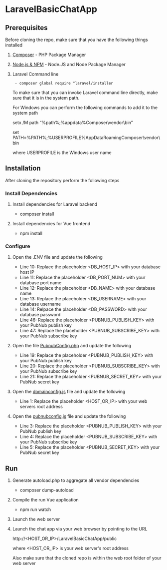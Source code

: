 # LaravelBasicChatApp

## Prerequisites

Before cloning the repo, make sure that you have the following things installed

1. [Composer](https://getcomposer.org/) - PHP Package Manager

2. [Node.js & NPM](https://nodejs.org/en/) - Node.JS and Node Package Manager

3. Laravel Command line

        - composer global require "laravel/installer
    
    To make sure that you can invoke Laravel command line directly, make sure that it is in the system path.
    
    For Windows you can perform the following commands to add it to the system path
    
    setx /M path “%path%;%appdata%Composer\vendor\bin”
    
    set PATH=%PATH%;%USERPROFILE%AppDataRoamingComposer\vendor\bin
    
    where USERPROFILE is the Windows user name
    

## Installation

After cloning the repository perform the following steps

### Install Dependencies

1. Install dependencies for Laravel backend

    -   composer install
    
2. Install dependencies for Vue frontend

    -   npm install
    
### Configure 

1. Open the .ENV file and update the following

    -   Line 10: Replace the placeholder <DB_HOST_IP> with your database host IP
    -   Line 11: Replace the placeholder <DB_PORT_NUM> with your database port name
    -   Line 12: Replace the placeholder <DB_NAME> with your database name
    -   Line 13: Replace the placeholder <DB_USERNAME> with your database username
    -   Line 14: Relpace the placeholder <DB_PASSWORD> with your database password
    -   Line 46: Replace the placeholder <PUBNUB_PUBLISH_KEY> with your PubNub publish key
    -   Line 47: Replace the placeholder <PUBNUB_SUBSCRIBE_KEY> with your PubNub subscribe key
    
2. Open the file [PubnubConfig.php](/app/PubnubConfig.php) and update the following

    -   Line 19: Replace the placeholder <PUBNUB_PUBLISH_KEY> with your PubNub publish key
    -   Line 20: Replace the placeholder <PUBNUB_SUBSCRIBE_KEY> with your PubNub subscribe key
    -   Line 21: Replace the placeholder <PUBNUB_SECRET_KEY> with your PubNub secret key

3. Open the [domainconfig.js](resources/js/domainconfig.js) file and update the following

    -   Line 1: Replace the placeholder <HOST_OR_IP> with your web servers root address
    
4. Open the [pubnubconfig.js](resources/js/pubnubconfig.js) file and update the following

    -   Line 3: Replace the placeholder <PUBNUB_PUBLISH_KEY> with your PubNub publish key
    -   Line 4: Replace the placeholder <PUBNUB_SUBSCRIBE_KEY> with your PubNub subscribe key
    -   Line 5: Replace the placeholder <PUBNUB_SECRET_KEY> with your PubNub secret key
     
## Run

1. Generate autoload.php to aggregate all vendor dependencies

    -   composer dump-autoload
    
2. Compile the run Vue application 

    -   npm run watch
    
3. Launch the web server


4. Launch the chat app via your web browser by pointing to the URL 

    http://<HOST_OR_IP>/LaravelBasicChatApp/public
    
    where <HOST_OR_IP> is your web server's root address
    
    Also make sure that the cloned repo is within the web root folder of your web server
